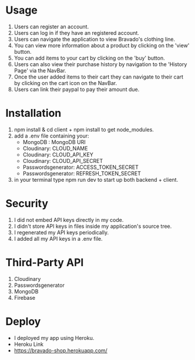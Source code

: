 # Usage

1. Users can register an account.
2. Users can log in if they have an registered account.
3. Users can navigate the application to view Bravado's clothing line.
4. You can view more information about a product by clicking on the 'view' button.
5. You can add items to your cart by clicking on the 'buy' button.
6. Users can also view their purchase history by navigation to the 'History Page' via the NavBar.
7. Once the user added items to their cart they can navigate to their cart by clicking on the cart icon on the NavBar.
8. Users can link their paypal to pay their amount due.

# Installation

1.  npm install & cd client + npm install to get node_modules.
2.  add a .env file containing your:
    - MongoDB : MongoDB URI
    - Cloudinary: CLOUD_NAME
    - Cloudinary: CLOUD_API_KEY
    - Cloudinary: CLOUD_API_SECRET
    - Passwordsgenerator: ACCESS_TOKEN_SECRET
    - Passwordsgenerator: REFRESH_TOKEN_SECRET
3.  in your terminal type npm run dev to start up both backend + client.

# Security

1. I did not embed API keys directly in my code.
2. I didn't store API keys in files inside my application's source tree.
3. I regenerated my API keys periodically.
4. I added all my API keys in a .env file.

# Third-Party API

1. Cloudinary
2. Passwordsgenerator
3. MongoDB
4. Firebase

# Deploy

- I deployed my app using Heroku.
- Heroku Link
- https://bravado-shop.herokuapp.com/
